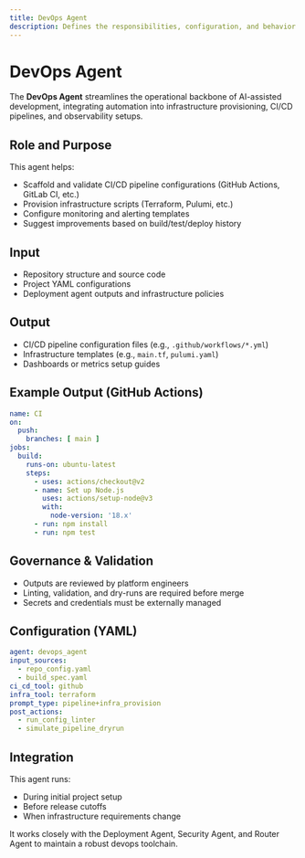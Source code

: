 ```yaml
---
title: DevOps Agent
description: Defines the responsibilities, configuration, and behavior of the DevOps Agent in HUG AI.
---
```


# DevOps Agent

The **DevOps Agent** streamlines the operational backbone of AI-assisted development, integrating automation into infrastructure provisioning, CI/CD pipelines, and observability setups.

## Role and Purpose

This agent helps:

- Scaffold and validate CI/CD pipeline configurations (GitHub Actions, GitLab CI, etc.)
- Provision infrastructure scripts (Terraform, Pulumi, etc.)
- Configure monitoring and alerting templates
- Suggest improvements based on build/test/deploy history

## Input

- Repository structure and source code
- Project YAML configurations
- Deployment agent outputs and infrastructure policies

## Output

- CI/CD pipeline configuration files (e.g., `.github/workflows/*.yml`)
- Infrastructure templates (e.g., `main.tf`, `pulumi.yaml`)
- Dashboards or metrics setup guides

## Example Output (GitHub Actions)

```yaml
name: CI
on:
  push:
    branches: [ main ]
jobs:
  build:
    runs-on: ubuntu-latest
    steps:
      - uses: actions/checkout@v2
      - name: Set up Node.js
        uses: actions/setup-node@v3
        with:
          node-version: '18.x'
      - run: npm install
      - run: npm test
```

## Governance & Validation

- Outputs are reviewed by platform engineers
- Linting, validation, and dry-runs are required before merge
- Secrets and credentials must be externally managed

## Configuration (YAML)

```yaml
agent: devops_agent
input_sources:
  - repo_config.yaml
  - build_spec.yaml
ci_cd_tool: github
infra_tool: terraform
prompt_type: pipeline+infra_provision
post_actions:
  - run_config_linter
  - simulate_pipeline_dryrun
```

## Integration

This agent runs:

- During initial project setup
- Before release cutoffs
- When infrastructure requirements change

It works closely with the Deployment Agent, Security Agent, and Router Agent to maintain a robust devops toolchain.
